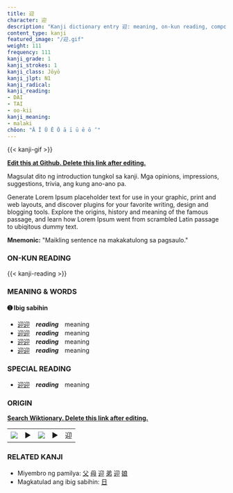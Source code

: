 ```yaml
---
title: 迎
character: 迎
description: "Kanji dictionary entry 迎: meaning, on-kun reading, compounds, origin, related kanji"
content_type: kanji
featured_image: "/迎.gif"
weight: 111
frequency: 111
kanji_grade: 1
kanji_strokes: 1
kanji_class: Jōyō
kanji_jlpt: N1
kanji_radical: 
kanji_reading: 
- DAI
- TAI
- oo-kii
kanji_meaning:
- malaki
chōon: "Ā Ī Ū Ē Ō ā ī ū ē ō ’"
---
```

[//]: # (Don't edit the line below. Kanji animated GIF code is automatically generated.)
{{< kanji-gif >}}

[//]: # (Edit below this line.)

**[Edit this at Github. Delete this link after editing.](https://github.com/tim0g/tim/tree/main/content/kanji/迎/index.md)**

Magsulat dito ng introduction tungkol sa kanji. Mga opinions, impressions, suggestions, trivia, ang kung ano-ano pa.

Generate Lorem Ipsum placeholder text for use in your graphic, print and web layouts, and discover plugins for your favorite writing, design and blogging tools. Explore the origins, history and meaning of the famous passage, and learn how Lorem Ipsum went from scrambled Latin passage to ubiqitous dummy text.
 
**Mnemonic:** "Maikling sentence na makakatulong sa pagsaulo."

### ON-KUN READING

[//]: # (Don't edit the line below. ON-KUN READING code is automatically generated.)
{{< kanji-reading >}}

### MEANING & WORDS

#### ➊ **Ibig sabihin**
  - [迎](../迎)[迎](../迎)　***reading***　meaning
  - [迎](../迎)[迎](../迎)　***reading***　meaning
  - [迎](../迎)[迎](../迎)　***reading***　meaning
  - [迎](../迎)[迎](../迎)　***reading***　meaning

### SPECIAL READING
  - [迎](../迎)[迎](../迎)　***reading***　meaning

### ORIGIN

**[Search Wiktionary. Delete this link after editing.](https://wiktionary.org/wiki/迎)**
<table class="kanji-table"><tr><td>
<img src="60px-迎-bronze.svg.png">
</td><td>▶</td><td>
<img src="60px-迎-oracle.svg.png">
</td><td>▶</td>
<td class="kanji-origin">迎</td>
</tr></table>

### RELATED KANJI
- Miyembro ng pamilya: [父](../父) [母](../母) [迎](../迎) [弟](../弟) [迎](../迎) [娘](../娘)
- Magkatulad ang ibig sabihin: [日](../日)
